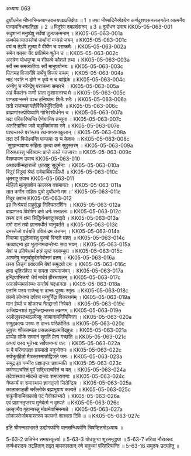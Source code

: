 अध्यायः 063

दुर्योधनेन भीष्माभिमतपाण्डवजयपक्षप्रतिक्षेपः ॥ 1 ॥ तथा भीष्मादिनैरपेक्ष्येण कर्णदुश्शासनसङ्गतेन आत्मनैव पाण्डवनिधनप्रतिज्ञा ॥ 2 ॥ विदुरेण दमप्रशंसनम् ॥ 3 ॥
दुर्योधन उवाच 	KK05-05-063-001  
सदृशानां मनुष्येषु सर्वेषां तुल्यजन्मनाम् ।	KK05-05-063-001a  
कथमेकान्ततस्तेषां पार्थानां मन्यसे जयम् ॥	KK05-05-063-001c  
वयं च तेऽपि तुल्या वै वीर्येण च पराक्रमैः ।	KK05-05-063-002a  
समेन वयसा चैव प्रातिभेन श्रुतेन च ॥	KK05-05-063-002c  
अस्त्रेण योधयुग्या च शीघ्रत्वे कौशले तथा ।	KK05-05-063-003a  
सर्वे स्म समजातीयाः सर्वे मानुषयोनयः ॥	KK05-05-063-003c  
पितामह विजानीषे पार्थेषु विजयं कथम् ।	KK05-05-063-004a  
नाहं भवति न द्रोणे न कृपे न च बाह्लिके ॥	KK05-05-063-004c  
अन्येषु च नरेन्द्रेषु पराक्रम्य समारभे ।	KK05-05-063-005a  
अहं वैकर्तनः कर्णो भ्राता दुःशासनश्च मे ॥	KK05-05-063-005c  
पाण्डवान्समरे पञ्च हनिष्यामः शितैः शरैः ।	KK05-05-063-006a  
ततो राजन्महायज्ञैर्विविधैर्भूरिदक्षिणैः ॥	KK05-05-063-006c  
ब्राह्मणांस्तर्पयिष्यामि गोभिरश्वैर्धनेन च ।	KK05-05-063-007a  
यदा परिकरिष्यन्ति ऐणेयानिव तन्तुना ।	KK05-05-063-007c  
अतरित्रानिव जले बाहुभिर्मामका रणे ॥	KK05-05-063-007e  
पश्यन्तस्ते परांस्तत्र रथनागसमाकुलान् ।	KK05-05-063-008a  
तदा दर्पं विमोक्ष्यन्ति पाण्डवाः स च केशवः ॥	KK05-05-063-008c  
`सुखान्यवाप्य सहिताः कृत्वा कर्म सुदुस्तरम् ।	KK05-05-063-009a  
विस्रब्धास्तु भविष्यामः प्राप्ते काले गतज्वराः ॥	KK05-05-063-009c  
वैशम्पायन उवाच 	KK05-05-063-010  
अथाब्रवीन्महाराजो धृतराष्ट्रः सुदुर्मनाः ।	KK05-05-063-010a  
विदुरं विदुषां श्रेष्ठं सर्वपार्थिवसन्निधौ ॥	KK05-05-063-010c  
धृतराष्ट्र उवाच 	KK05-05-063-011  
मोहितो मृत्युपाशेन कालस्य वशमागतः ।	KK05-05-063-011a  
तात कर्णेन सहितः पुत्रो दुर्योधनो मम ॥'	KK05-05-063-011c  
विदुर उवाच 	KK05-05-063-012  
इह निःश्रेयसं प्राहुर्वृद्धा निश्चितदर्शिनः ।	KK05-05-063-012a  
ब्राह्मणस्य विशेषेण दमो धर्मः सनातनः ॥	KK05-05-063-012c  
तस्य दानं क्षमा सिद्धिर्यथावदुपपद्यते ।	KK05-05-063-013a  
दमो दानं तपो ज्ञानमधीतं चानुवर्तते ॥	KK05-05-063-013c  
दमस्तेजो वर्धयति पवित्रं दम उत्तमम् ।	KK05-05-063-014a  
विपाप्मा वृद्धतेजास्तु पुरुषो विन्दते महत् ॥	KK05-05-063-014c  
क्रव्याद्भ्य इव भूतानामदान्तेभ्यः सदा भयम् ।	KK05-05-063-015a  
येषां च प्रतिषेधार्थं क्षत्रं सृष्टं स्वयम्भुवा ॥	KK05-05-063-015c  
आश्रमेषु चतुर्ष्वाहुर्दममेवोत्तमं व्रतम् ।	KK05-05-063-016a  
तस्य लिङ्गं प्रवक्ष्यामि येषां समुदयो दमः ॥	KK05-05-063-016c  
क्षमा धृतिरहिंसा च समता सत्यमार्जवम् ।	KK05-05-063-017a  
इन्द्रियाभिजयो धैर्यं मार्दवं ह्रीरचापलम् ॥	KK05-05-063-017c  
अकार्पण्यमसंरम्भः सन्तोषं श्रद्दधानता ।	KK05-05-063-018a  
एतानि यस्य राजेन्द्र स दान्तः पुरुषः स्मृतः ॥	KK05-05-063-018c  
कामो लोभश्च दर्पश्च मन्युर्निद्रा विकत्थनम् ।	KK05-05-063-019a  
मान ईर्ष्या च शोकश्च नैतद्दान्तो निषेवते ।	KK05-05-063-019c  
अजिह्ममशठं शुद्धमेतद्दान्तस्य लक्षणम् ॥	KK05-05-063-019e  
अलोलुपस्तथाऽल्पेप्सुः कामानामविचिन्तिता ।	KK05-05-063-020a  
समुद्रकल्पः परुषः स दान्तः परिकीर्तितः ॥	KK05-05-063-020c  
सुवृत्तः शीलसम्पन्नः प्रसन्नात्माऽत्मविद्बुधः ।	KK05-05-063-021a  
प्राप्येह लोके सम्मानं सुगतिं प्रेत्य गच्छति ॥	KK05-05-063-021c  
अभयं यस्य भूतेभ्यः सर्वेषामभयं यतः ।	KK05-05-063-022a  
स वै परिणतप्रज्ञः प्रख्यातो मनुजोत्तमः ॥	KK05-05-063-022c  
सर्वभूतहितो मैत्रस्तस्मान्नोद्विजते जनः ।	KK05-05-063-023a  
समुद्र इव गम्भीरः प्रज्ञातृप्तः प्रशाम्यति ॥	KK05-05-063-023c  
कर्मणाऽचरितं पूर्वं सद्भिराचरितं च यत् ।	KK05-05-063-024a  
तदेवास्थाय मोदन्ते दान्ताः शमपरायणाः ॥	KK05-05-063-024c  
नैष्कर्म्यं वा समास्थाय ज्ञानतृप्तो जितेन्द्रियः ।	KK05-05-063-025a  
कालाकाङ्क्षी चरँल्लोके ब्रह्मभूयाय कल्पते ॥	KK05-05-063-025c  
शकुनीनामिवाकाशे पदं नैवोपलभ्यते ।	KK05-05-063-026a  
एवं प्रज्ञानतृप्तस्य मुनेर्वर्त्म न दृश्यते ॥	KK05-05-063-026c  
उत्सृज्यैव गृहान्यस्तु मोक्षमेवाभिमन्यते ।	KK05-05-063-027a  
लोकास्तेजोमयास्तस्य कल्पन्ते शाश्वता दिवि ॥ ॥	KK05-05-063-027c  

इति श्रीमन्महाभारते उद्योगपर्वणि यानसन्धिपर्वणि त्रिषष्टितमोऽध्यायः ॥

5-63-2 प्रातिभेन समयस्फूर्त्या ॥ 5-63-3 योधयुग्या शूरसमृद्ध्या ॥ 5-63-7 तरित्रा नौरक्षकाः कर्णधारादयः तद्रहितान् तद्वत् मामकास्तान् रणे बाहुभ्यां परिहरिष्यन्ति ॥ 5-63-16 समुदयः उदयहेतु ॥

